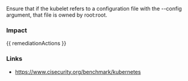 
Ensure that if the kubelet refers to a configuration file with the --config argument, that file is owned by root:root.

### Impact
<!-- Add Impact here -->

<!-- DO NOT CHANGE -->
{{ remediationActions }}

### Links
- https://www.cisecurity.org/benchmark/kubernetes


